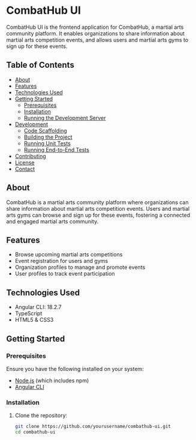 # CombatHub UI

CombatHub UI is the frontend application for CombatHub, a martial arts community platform. It enables organizations to share information about martial arts competition events, and allows users and martial arts gyms to sign up for these events.

## Table of Contents

- [About](#about)
- [Features](#features)
- [Technologies Used](#technologies-used)
- [Getting Started](#getting-started)
  - [Prerequisites](#prerequisites)
  - [Installation](#installation)
  - [Running the Development Server](#running-the-development-server)
- [Development](#development)
  - [Code Scaffolding](#code-scaffolding)
  - [Building the Project](#building-the-project)
  - [Running Unit Tests](#running-unit-tests)
  - [Running End-to-End Tests](#running-end-to-end-tests)
- [Contributing](#contributing)
- [License](#license)
- [Contact](#contact)

## About

CombatHub is a martial arts community platform where organizations can share information about martial arts competition events. Users and martial arts gyms can browse and sign up for these events, fostering a connected and engaged martial arts community.

## Features

- Browse upcoming martial arts competitions
- Event registration for users and gyms
- Organization profiles to manage and promote events
- User profiles to track event participation

## Technologies Used

- Angular CLI: 18.2.7
- TypeScript
- HTML5 & CSS3

## Getting Started

### Prerequisites

Ensure you have the following installed on your system:

- [Node.js](https://nodejs.org/) (which includes npm)
- [Angular CLI](https://angular.io/cli)

### Installation

1. Clone the repository:

   ```bash
   git clone https://github.com/yourusername/combathub-ui.git
   cd combathub-ui
